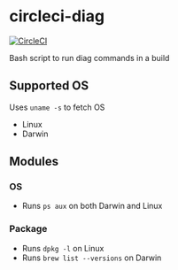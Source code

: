 # circleci-diag

[![CircleCI](https://circleci.com/gh/B4gol/circleci.svg?style=shield&circle-token=b7f096ed35d60d90f0c6723201538ef3a1619c67)](https://circleci.com/gh/B4gol/circleci)

Bash script to run diag commands in a build

## Supported OS

Uses `uname -s` to fetch OS

* Linux
* Darwin

## Modules

### OS

* Runs `ps aux` on both Darwin and Linux

### Package

* Runs `dpkg -l` on Linux
* Runs `brew list --versions` on Darwin

